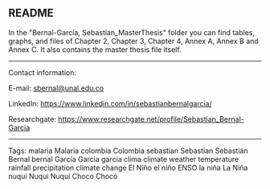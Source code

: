 README
-------------------------------------------------------------------------------------------------------------------------------------------

In the "Bernal-García, Sebastian_MasterThesis" folder you can find tables, graphs, and files of Chapter 2, Chapter 3, Chapter 4, Annex A, Annex B and Annex C. It also contains the master thesis file itself.

-------------------------------------------------------------------------------------------------------------------------------------------

Contact information:

E-mail: sbernal@unal.edu.co

LinkedIn: https://www.linkedin.com/in/sebastianbernalgarcia/

Researchgate: https://www.researchgate.net/profile/Sebastian_Bernal-Garcia

-------------------------------------------------------------------------------------------------------------------------------------------

Tags: malaria Malaria colombia Colombia sebastian Sebastian Sebastián Bernal bernal García Garcia garcia clima climate weather temperature rainfall precipitation climate change El Niño el niño ENSO la niña La Niña nuqui Nuqui Nuquí Choco Chocó

